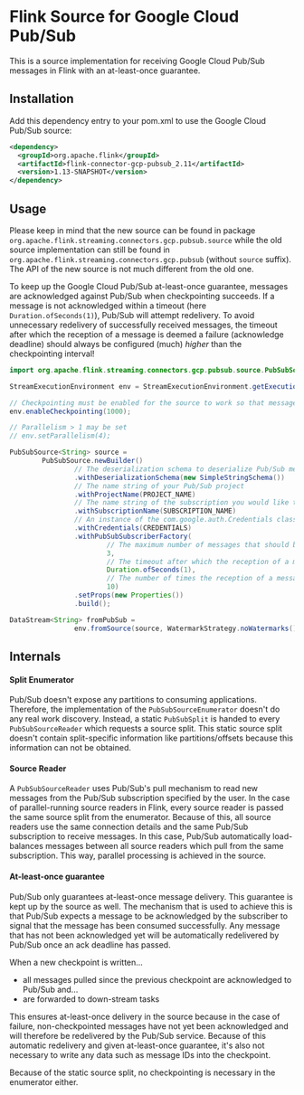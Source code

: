 # Flink Source for Google Cloud Pub/Sub

This is a source implementation for receiving Google Cloud Pub/Sub messages in Flink with an at-least-once guarantee.

## Installation

Add this dependency entry to your pom.xml to use the Google Cloud Pub/Sub source:

```xml
<dependency>
  <groupId>org.apache.flink</groupId>
  <artifactId>flink-connector-gcp-pubsub_2.11</artifactId>
  <version>1.13-SNAPSHOT</version>
</dependency>
```

## Usage

Please keep in mind that the new source can be found in package `org.apache.flink.streaming.connectors.gcp.pubsub.source` while the old source implementation can still be found in `org.apache.flink.streaming.connectors.gcp.pubsub` (without `source` suffix). The API of the new source is not much different from the old one.

To keep up the Google Cloud Pub/Sub at-least-once guarantee, messages are acknowledged against Pub/Sub when checkpointing succeeds. If a message is not acknowledged within a timeout (here `Duration.ofSeconds(1)`), Pub/Sub will attempt redelivery. To avoid unnecessary redelivery of successfully received messages, the timeout after which the reception of a message is deemed a failure (acknowledge deadline) should always be configured (much) *higher* than the checkpointing interval!

```java
import org.apache.flink.streaming.connectors.gcp.pubsub.source.PubSubSource;

StreamExecutionEnvironment env = StreamExecutionEnvironment.getExecutionEnvironment();

// Checkpointing must be enabled for the source to work so that messages can be acknowledged towards Pub/Sub
env.enableCheckpointing(1000);

// Parallelism > 1 may be set
// env.setParallelism(4);

PubSubSource<String> source =
        PubSubSource.newBuilder()
                // The deserialization schema to deserialize Pub/Sub messages
                .withDeserializationSchema(new SimpleStringSchema())
                // The name string of your Pub/Sub project
                .withProjectName(PROJECT_NAME)
                // The name string of the subscription you would like to receive messages from
                .withSubscriptionName(SUBSCRIPTION_NAME)
                // An instance of the com.google.auth.Credentials class to authenticate against Google Cloud
                .withCredentials(CREDENTIALS)
                .withPubSubSubscriberFactory(
                        // The maximum number of messages that should be pulled in one go
                        3,
                        // The timeout after which the reception of a message is deemed a failure
                        Duration.ofSeconds(1),
                        // The number of times the reception of a message should be retried in case of failure
                        10)
                .setProps(new Properties())
                .build();

DataStream<String> fromPubSub =
                env.fromSource(source, WatermarkStrategy.noWatermarks(), "pubsub-source");
```

## Internals

#### Split Enumerator

Pub/Sub doesn't expose any partitions to consuming applications. Therefore, the implementation of the `PubSubSourceEnumerator` doesn't do any real work discovery. Instead, a static `PubSubSplit` is handed to every `PubSubSourceReader` which requests a source split. This static source split doesn't contain split-specific information like partitions/offsets because this information can not be obtained.

#### Source Reader

A `PubSubSourceReader` uses Pub/Sub's pull mechanism to read new messages from the Pub/Sub subscription specified by the user. In the case of parallel-running source readers in Flink, every source reader is passed the same source split from the enumerator. Because of this, all source readers use the same connection details and the same Pub/Sub subscription to receive messages. In this case, Pub/Sub automatically load-balances messages between all source readers which pull from the same subscription. This way, parallel processing is achieved in the source.

#### At-least-once guarantee

Pub/Sub only guarantees at-least-once message delivery. This guarantee is kept up by the source as well. The mechanism that is used to achieve this is that Pub/Sub expects a message to be acknowledged by the subscriber to signal that the message has been consumed successfully. Any message that has not been acknowledged yet will be automatically redelivered by Pub/Sub once an ack deadline has passed.

When a new checkpoint is written...
- all messages pulled since the previous checkpoint are acknowledged to Pub/Sub and...
- are forwarded to down-stream tasks

This ensures at-least-once delivery in the source because in the case of failure, non-checkpointed messages have not yet been acknowledged and will therefore be redelivered by the Pub/Sub service. Because of this automatic redelivery and given at-least-once guarantee, it's also not necessary to write any data such as message IDs into the checkpoint.

Because of the static source split, no checkpointing is necessary in the enumerator either.
